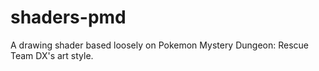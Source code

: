 # shaders-pmd
A drawing shader based loosely on Pokemon Mystery Dungeon: Rescue Team DX's art style.
